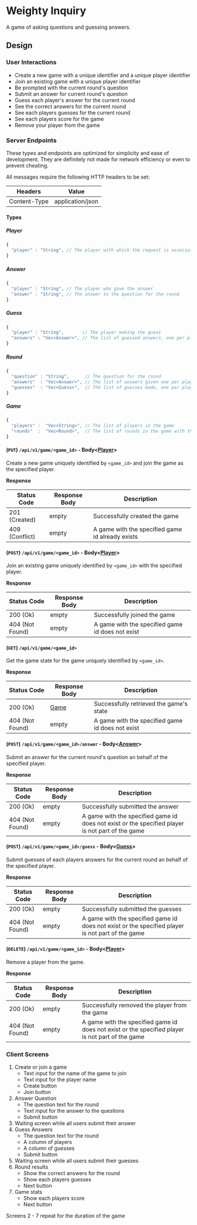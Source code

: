 # Weighty Inquiry

A game of asking questions and guessing answers.

## Design

### User Interactions

* Create a new game with a unique identifier and a unique player identifier
* Join an existing game with a unique player identifier
* Be prompted with the current round's question
* Submit an answer for current round's question
* Guess each player's answer for the current round
* See the correct answers for the current round
* See each players guesses for the current round
* See each players score for the game
* Remove your player from the game

### Server Endpoints

These types and endpoints are optimized for simplicity and ease of development. They are definitely not made for network efficiency or even to prevent cheating.

All messages require the following HTTP headers to be set:

| Headers      | Value            |
| ------------ | ---------------- |
| Content-Type | application/json |

#### Types

##### Player <a name="player"></a>

```js
{
  "player" : "String", // The player with which the request is associated
}
```

##### Answer <a name="answer"></a>

```js
{
  "player" : "String", // The player who gave the answer
  "answer" : "String", // The answer to the question for the round
}
```

##### Guess <a name="guess"></a>

```js
{
  "player" : "String",       // The player making the guess
  "answers" : "Vec<Answer>", // The list of guessed answers, one per player
}
```

##### Round <a name="round"></a>

```js
{
  "question" : "String",      // The question for the round
  "answers"  : "Vec<Answer>", // The list of answers given one per player
  "guesses"  : "Vec<Guess>",  // The list of guesses made, one per player
}
```

##### Game <a name="game"></a>

```js
{
  "players" :  "Vec<String>", // The list of players in the game
  "rounds"  :  "Vec<Round>",  // The list of rounds in the game with the most recent round being the last item in the list
}
```

#### (`PUT`) `/api/v1/game/<game_id>` - Body<[Player](#player)>

Create a new game uniquely identified by `<game_id>` and join the game as the specified player.

**Response**

| Status Code    | Response Body  | Description                                      |
| -------------- | -------------- | -------------------------------------------------|
| 201 (Created)  | empty          | Successfully created the game                    |
| 409 (Conflict) | empty          | A game with the specified game id already exists |

#### (`POST`) `/api/v1/game/<game_id>` - Body<[Player](#player)>

Join an existing game uniquely identified by `<game_id>` with the specified player.

**Response**

| Status Code     | Response Body  | Description                                      |
| --------------- | -------------- | ------------------------------------------------ |
| 200 (Ok)        | empty          | Successfully joined the game                     |
| 404 (Not Found) | empty          | A game with the specified game id does not exist |

#### (`GET`) `/api/v1/game/<game_id>`

Get the game state for the game uniquely identified by `<game_id>`.

**Response**

| Status Code     | Response Body | Description                                      |
| --------------- | ------------- | ------------------------------------------------ |
| 200 (Ok)        | [Game](#game) | Successfully retrieved the game's state          |
| 404 (Not Found) | empty         | A game with the specified game id does not exist |

#### (`POST`) `/api/v1/game/<game_id>/answer` - Body<[Answer](#answer)>

Submit an answer for the current round's question an behalf of the specified player.

**Response**

| Status Code     | Response Body | Description                                                                                      |
| --------------- | ------------- | ------------------------------------------------------------------------------------------------ |
| 200 (Ok)        | empty         | Successfully submitted the answer                                                                |
| 404 (Not Found) | empty         | A game with the specified game id does not exist or the specified player is not part of the game |

#### (`POST`) `/api/v1/game/<game_id>/guess` - Body<[Guess](#guess)>

Submit guesses of each players answers for the current round an behalf of the specified player.

**Response**

| Status Code     | Response Body | Description                                                                                      |
| --------------- | ------------- | ------------------------------------------------------------------------------------------------ |
| 200 (Ok)        | empty         | Successfully submitted the guesses                                                               |
| 404 (Not Found) | empty         | A game with the specified game id does not exist or the specified player is not part of the game |

#### (`DELETE`) `/api/v1/game/<game_id>` - Body<[Player](#player)>

Remove a player from the game.

**Response**

| Status Code     | Response Body | Description                                                                                      |
| --------------- | ------------- | ------------------------------------------------------------------------------------------------ |
| 200 (Ok)        | empty         | Successfully removed the player from the game                                                    |
| 404 (Not Found) | empty         | A game with the specified game id does not exist or the specified player is not part of the game |

### Client Screens

1. Create or join a game
    * Text input for the name of the game to join
    * Text input for the player name
    * Create button
    * Join button
2. Answer Question
    * The question text for the round
    * Text input for the answer to the questions
    * Submit button
3. Waiting screen while all users submit their answer
4. Guess Answers
    * The question text for the round
    * A column of players
    * A column of guesses
    * Submit button
5. Waiting screen while all users submit their guesses
6. Round results
    * Show the correct answers for the round
    * Show each players guesses
    * Next button
7. Game stats
    * Show each players score
    * Next button

Screens 2 - 7 repeat for the duration of the game
